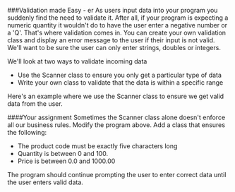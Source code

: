 ###Validation made Easy - er
As users input data into your program you suddenly find the need to validate it. After all, if your program is expecting a numeric quantity it wouldn't do to have the user enter a negative number or a 'Q'. That's where validation comes in. You can create your own validation class and display an error message to the user if their input is not valid. We'll want to be sure the user can only enter strings, doubles or integers.

We'll look at two ways to validate incoming data
* Use the Scanner class to ensure you only get a particular type of data
* Write your own class to validate that the data is within a specific range
 
Here's an example where we use the Scanner class to ensure we get valid data from the user.



####Your assignment
Sometimes the Scanner class alone doesn't enforce all our business rules. 
Modify the program above. Add a class that ensures the following:
* The product code must be exactly five characters long
* Quantity is between 0 and 100. 
* Price is between 0.0 and 1000.00

The program should continue prompting the user to enter correct data until the user enters valid data.


